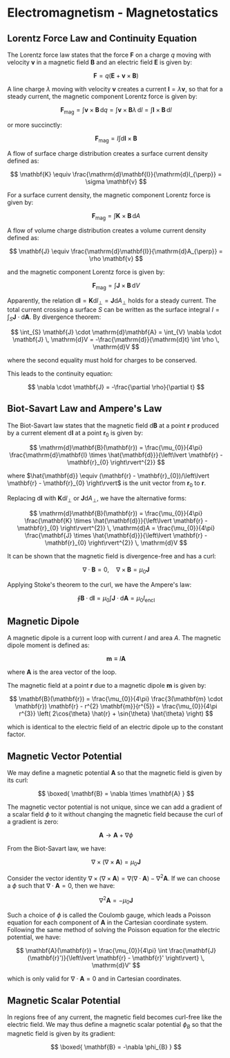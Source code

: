 # Electromagnetism - Magnetostatics

## Lorentz Force Law and Continuity Equation

The Lorentz force law states that the force $\mathbf{F}$ on a charge $q$ moving with velocity $\mathbf{v}$ in a magnetic field $\mathbf{B}$ and an electric field $\mathbf{E}$ is given by:

$$
\mathbf{F} = q(\mathbf{E} + \mathbf{v} \times \mathbf{B})
$$

A line charge $\lambda$ moving with velocity $\mathbf{v}$ creates a current $\mathbf{I} = \lambda \mathbf{v}$, so that for a steady current, the magnetic component Lorentz force is given by:

$$
\mathbf{F}_{\text{mag}} = \int \mathbf{v} \times \mathbf{B} \, \mathrm{d}q = \int \mathbf{v} \times \mathbf{B} \lambda \, \mathrm{d}l = \int \mathbf{I} \times \mathbf{B} \, \mathrm{d}l
$$

or more succinctly:

$$
\mathbf{F}_{\text{mag}} = I \int \mathrm{d}\mathbf{l} \times \mathbf{B}
$$

A flow of surface charge distribution creates a surface current density defined as:

$$
\mathbf{K} \equiv \frac{\mathrm{d}\mathbf{I}}{\mathrm{d}l_{\perp}} = \sigma \mathbf{v}
$$

For a surface current density, the magnetic component Lorentz force is given by:

$$
\mathbf{F}_{\text{mag}} = \int \mathbf{K} \times \mathbf{B} \, \mathrm{d}A
$$

A flow of volume charge distribution creates a volume current density defined as:

$$
\mathbf{J} \equiv \frac{\mathrm{d}\mathbf{I}}{\mathrm{d}A_{\perp}} = \rho \mathbf{v}
$$

and the magnetic component Lorentz force is given by:

$$
\mathbf{F}_{\text{mag}} = \int \mathbf{J} \times \mathbf{B} \, \mathrm{d}V
$$

Apparently, the relation $\mathrm{d}\mathbf{I} = \mathbf{K} \mathrm{d}l_{\perp} = \mathbf{J} \mathrm{d}A_{\perp}$ holds for a steady current. The total current crossing a surface $S$ can be written as the surface integral $I = \int_{S} \mathbf{J} \cdot \mathrm{d}\mathbf{A}$. By divergence theorem:

$$
\int_{S} \mathbf{J} \cdot \mathrm{d}\mathbf{A} = \int_{V} \nabla \cdot \mathbf{J} \, \mathrm{d}V = -\frac{\mathrm{d}}{\mathrm{d}t} \int \rho \, \mathrm{d}V
$$

where the second equality must hold for charges to be conserved.

This leads to the continuity equation:

$$
\nabla \cdot \mathbf{J} = -\frac{\partial \rho}{\partial t}
$$

## Biot-Savart Law and Ampere's Law

The Biot-Savart law states that the magnetic field $\mathrm{d}\mathbf{B}$ at a point $\mathbf{r}$ produced by a current element $\mathrm{d}\mathbf{I}$ at a point $\mathbf{r}_{0}$  is given by:

$$
\mathrm{d}\mathbf{B}(\mathbf{r}) = \frac{\mu_{0}}{4\pi} \frac{\mathrm{d}\mathbf{I} \times \hat{\mathbf{d}}}{\left\lvert \mathbf{r} - \mathbf{r}_{0} \right\rvert^{2}}
$$

where $\hat{\mathbf{d}} \equiv (\mathbf{r} - \mathbf{r}_{0})/\left\lvert \mathbf{r} - \mathbf{r}_{0} \right\rvert$ is the unit vector from $\mathbf{r}_{0}$ to $\mathbf{r}$.

Replacing $\mathrm{d}\mathbf{I}$ with $\mathbf{K} \mathrm{d}l_{\perp}$ or $\mathbf{J} \mathrm{d}A_{\perp}$, we have the alternative forms:

$$
\mathrm{d}\mathbf{B}(\mathbf{r}) = \frac{\mu_{0}}{4\pi} \frac{\mathbf{K} \times \hat{\mathbf{d}}}{\left\lvert \mathbf{r} - \mathbf{r}_{0} \right\rvert^{2}} \, \mathrm{d}A = \frac{\mu_{0}}{4\pi} \frac{\mathbf{J} \times \hat{\mathbf{d}}}{\left\lvert \mathbf{r} - \mathbf{r}_{0} \right\rvert^{2}} \, \mathrm{d}V
$$

It can be shown that the magnetic field is divergence-free and has a curl:

$$
\nabla \cdot \mathbf{B} = 0, \quad \nabla \times \mathbf{B} = \mu_{0} \mathbf{J}
$$

Applying Stoke's theorem to the curl, we have the Ampere's law:

$$
\oint \mathbf{B} \cdot \mathrm{d}\mathbf{l} = \mu_{0} \int \mathbf{J} \cdot \mathrm{d}\mathbf{A} = \mu_{0} I_{\text{encl}}
$$

## Magnetic Dipole

A magnetic dipole is a current loop with current $I$ and area $A$. The magnetic dipole moment is defined as:

$$
\mathbf{m} \equiv I \mathbf{A}
$$

where $\mathbf{A}$ is the area vector of the loop.

The magnetic field at a point $\mathbf{r}$ due to a magnetic dipole $\mathbf{m}$ is given by:

$$
\mathbf{B}(\mathbf{r}) = \frac{\mu_{0}}{4\pi} \frac{3(\mathbf{m} \cdot \mathbf{r}) \mathbf{r} - r^{2} \mathbf{m}}{r^{5}} = \frac{\mu_{0}}{4\pi r^{3}} \left( 2\cos{\theta} \hat{r} + \sin{\theta} \hat{\theta} \right)
$$

which is identical to the electric field of an electric dipole up to the constant factor.

## Magnetic Vector Potential

We may define a magnetic potential $\mathbf{A}$ so that the magnetic field is given by its curl:

$$
\boxed{
\mathbf{B} = \nabla \times \mathbf{A}
}
$$

The magnetic vector potential is not unique, since we can add a gradient of a scalar field $\phi$ to it without changing the magnetic field because the curl of a gradient is zero:

$$
\mathbf{A} \to \mathbf{A} + \nabla \phi
$$

From the Biot-Savart law, we have:

$$
\nabla \times (\nabla \times \mathbf{A}) = \mu_{0} \mathbf{J}
$$

Consider the vector identity $\nabla \times (\nabla \times \mathbf{A}) = \nabla (\nabla \cdot \mathbf{A}) - \nabla^{2} \mathbf{A}$. If we can choose a $\phi$ such that $\nabla \cdot \mathbf{A} = 0$, then we have:

$$
\nabla^{2} \mathbf{A} = -\mu_{0} \mathbf{J}
$$

Such a choice of $\phi$ is called the Coulomb gauge, which leads a Poisson equation for each component of $\mathbf{A}$ in the Cartesian coordinate system. Following the same method of solving the Poisson equation for the electric potential, we have:

$$
\mathbf{A}(\mathbf{r}) = \frac{\mu_{0}}{4\pi} \int \frac{\mathbf{J}(\mathbf{r}')}{\left\lvert \mathbf{r} - \mathbf{r}' \right\rvert} \, \mathrm{d}V'
$$

which is only valid for $\nabla \cdot \mathbf{A} = 0$ and in Cartesian coordinates.

## Magnetic Scalar Potential

In regions free of any current, the magnetic field becomes curl-free like the electric field. We may thus define a magnetic scalar potential $\phi_{B}$ so that the magnetic field is given by its gradient:

$$
\boxed{
\mathbf{B} = -\nabla \phi_{B}
}
$$

